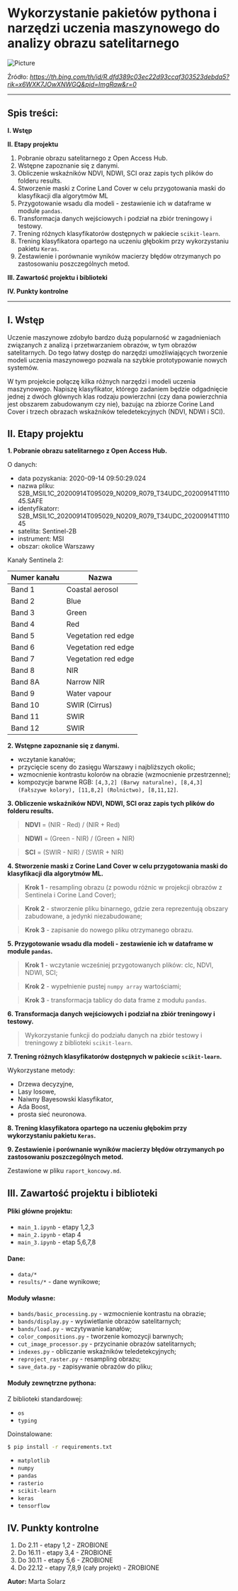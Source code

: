 # Wykorzystanie pakietów pythona i narzędzi uczenia maszynowego do analizy obrazu satelitarnego

![Picture](https://th.bing.com/th/id/R.dfd389c03ec22d93ccaf303523debda5?rik=x6WXK7JOwXNWGQ&pid=ImgRaw&r=0)

Źródło: *https://th.bing.com/th/id/R.dfd389c03ec22d93ccaf303523debda5?rik=x6WXK7JOwXNWGQ&pid=ImgRaw&r=0*

----------------------------------------------------------------------------------------------------------------------------------------------------------------------

## Spis treści: ##
**I. Wstęp**

**II. Etapy projektu**

1. Pobranie obrazu satelitarnego z Open Access Hub.
2. Wstępne zapoznanie się z danymi.
3. Obliczenie wskaźników NDVI, NDWI, SCI oraz zapis tych plików do folderu results.
4. Stworzenie maski z Corine Land Cover w celu przygotowania maski do klasyfikacji dla algorytmów ML
5. Przygotowanie wsadu dla modeli - zestawienie ich w dataframe w module ```pandas```.
6. Transformacja danych wejściowych i podział na zbiór treningowy i testowy.
7. Trening różnych klasyfikatorów dostępnych w pakiecie ```scikit-learn```.
8. Trening klasyfikatora opartego na uczeniu głębokim przy wykorzystaniu pakietu ```Keras```.
9. Zestawienie i porównanie wyników macierzy błędów otrzymanych po zastosowaniu poszczególnych metod.

**III. Zawartość projektu i biblioteki**

**IV. Punkty kontrolne**

----------------------------------------------------------------------------------------------------------------------------------------------------------------------

## I. Wstęp

Uczenie maszynowe zdobyło bardzo dużą popularność w zagadnieniach związanych z analizą i przetwarzaniem obrazów, w tym obrazów satelitarnych. Do tego łatwy dostęp do narzędzi umożliwiających tworzenie modeli uczenia maszynowego pozwala na szybkie prototypowanie nowych systemów.

W tym projekcie połączę kilka różnych narzędzi i modeli uczenia maszynowego. Napiszę klasyfikator, którego zadaniem będzie odgadnięcie jednej z dwóch głównych klas rodzaju powierzchni (czy dana powierzchnia jest obszarem zabudowanym czy nie), bazując na zbiorze Corine Land Cover i trzech obrazach wskaźników teledetekcyjnych (NDVI, NDWI i SCI).

## II. Etapy projektu

**1. Pobranie obrazu satelitarnego z Open Access Hub.**

O danych: 

- data pozyskania: 2020-09-14 09:50:29.024
- nazwa pliku: S2B_MSIL1C_20200914T095029_N0209_R079_T34UDC_20200914T111045.SAFE
- identyfikatorr: S2B_MSIL1C_20200914T095029_N0209_R079_T34UDC_20200914T111045
- satelita: Sentinel-2B
- instrument: MSI
- obszar: okolice Warszawy

Kanały Sentinela 2:

| Numer kanału | Nazwa |
|--------------|-------------|
| Band 1 | Coastal aerosol |
| Band 2 | Blue	|
| Band 3 | Green |
| Band 4 | Red |
| Band 5 | Vegetation red edge	|
| Band 6 | Vegetation red edge	|
| Band 7 | Vegetation red edge	|
| Band 8 | NIR	|
| Band 8A | Narrow NIR	|
| Band 9 | Water vapour	|
| Band 10 | SWIR (Cirrus)	|
| Band 11 | SWIR |
| Band 12 | SWIR |

**2. Wstępne zapoznanie się z danymi.**

- wczytanie kanałów;
- przycięcie sceny do zasięgu Warszawy i najbliższych okolic;
- wzmocnienie kontrastu kolorów na obrazie (wzmocnienie przestrzenne);
- kompozycje barwne RGB: 
 ```[4,3,2] (Barwy naturalne), [8,4,3] (Fałszywe kolory), [11,8,2] (Rolnictwo), [8,11,12]```.

**3. Obliczenie wskaźników NDVI, NDWI, SCI oraz zapis tych plików do folderu results.**

> **NDVI** = (NIR - Red) / (NIR + Red)

> **NDWI** = (Green - NIR) / (Green + NIR)

> **SCI** = (SWIR - NIR) / (SWIR + NIR)

**4. Stworzenie maski z Corine Land Cover w celu przygotowania maski do klasyfikacji dla algorytmów ML.**

> **Krok 1** - resampling obrazu (z powodu różnic w projekcji obrazów z Sentinela i Corine Land Cover);

> **Krok 2** - stworzenie pliku binarnego, gdzie zera reprezentują obszary zabudowane, a jedynki niezabudowane;

> **Krok 3** - zapisanie do nowego pliku otrzymanego obrazu.

**5. Przygotowanie wsadu dla modeli - zestawienie ich w dataframe w module ```pandas```.**

> **Krok 1** - wczytanie wcześniej przygotowanych plików: clc, NDVI, NDWI, SCI;

> **Krok 2** - wypełnienie pustej `numpy array` wartościami;

> **Krok 3** - transformacja tablicy do data frame z modułu `pandas`.

**6. Transformacja danych wejściowych i podział na zbiór treningowy i testowy.**

> Wykorzystanie funkcji do podziału danych na zbiór testowy i treningowy z biblioteki `scikit-learn`.

**7. Trening różnych klasyfikatorów dostępnych w pakiecie ```scikit-learn```.**

Wykorzystane metody: 
- Drzewa decyzyjne, 
- Lasy losowe, 
- Naiwny Bayesowski klasyfikator, 
- Ada Boost,
- prosta sieć neuronowa.

**8. Trening klasyfikatora opartego na uczeniu głębokim przy wykorzystaniu pakietu ```Keras```.**

**9. Zestawienie i porównanie wyników macierzy błędów otrzymanych po zastosowaniu poszczególnych metod.**

Zestawione w pliku `raport_koncowy.md`.

## III. Zawartość projektu i biblioteki ##

#### Pliki główne projektu: #### 
- ```main_1.ipynb``` - etapy 1,2,3
- ```main_2.ipynb``` - etap 4
- ```main_3.ipynb``` - etap 5,6,7,8

#### Dane: ####
- ```data/*```
- ```results/*``` - dane wynikowe;

#### Moduły własne: ####
- ```bands/basic_processing.py``` - wzmocnienie kontrastu na obrazie;
- ```bands/display.py``` - wyświetlanie obrazów satelitarnych;
- ```bands/load.py``` - wczytywanie kanałów;
- ```color_compositions.py``` - tworzenie komozycji barwnych;
- ```cut_image_processor.py``` - przycinanie obrazów satelitarnych;
- ```indexes.py``` - obliczanie wskaźników teledetekcyjnych;
- ```reproject_raster.py``` - resampling obrazu;
- ```save_data.py``` - zapisywanie obrazów do pliku;

#### Moduły zewnętrzne pythona:

Z biblioteki standardowej:
- ```os```
- ```typing```

Doinstalowane:

```bash
$ pip install -r requirements.txt
```

- ```matplotlib```
- ```numpy```
- ```pandas```
- ```rasterio```
- ```scikit-learn```
- ```keras```
- ```tensorflow```

## IV. Punkty kontrolne

1. Do 2.11 - etapy 1,2 - ZROBIONE
2. Do 16.11 - etapy 3,4 - ZROBIONE
3. Do 30.11 - etapy 5,6 - ZROBIONE
4. Do 22.12 - etapy 7,8,9 (cały projekt) - ZROBIONE

**Autor:** Marta Solarz
